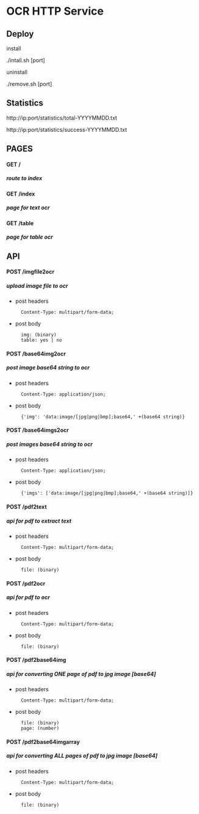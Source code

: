 # OCR HTTP Service

## Deploy

install
 
./intall.sh [port]

uninstall

./remove.sh [port]


## Statistics

http://ip:port/statistics/total-YYYYMMDD.txt

http://ip:port/statistics/success-YYYYMMDD.txt


## PAGES

#### GET /

##### route to index

#### GET /index

##### page for text ocr

#### GET /table

##### page for table ocr

## API

#### POST /imgfile2ocr

##### upload image file to ocr

- post headers

		Content-Type: multipart/form-data;

- post body

		img: (binary)
		table: yes | no


#### POST /base64img2ocr

##### post image base64 string to ocr

- post headers

		Content-Type: application/json;


- post body

		{'img': 'data:image/[jpg|png|bmp];base64,' +(base64 string)}


#### POST /base64imgs2ocr

##### post images base64 string to ocr

- post headers

		Content-Type: application/json;


- post body

		{'imgs': ['data:image/[jpg|png|bmp];base64,' +(base64 string)]}



#### POST /pdf2text

##### api for pdf to extract text

- post headers

		Content-Type: multipart/form-data;

- post body

		file: (binary)


#### POST /pdf2ocr

##### api for pdf to ocr

- post headers

		Content-Type: multipart/form-data;

- post body

		file: (binary)


#### POST /pdf2base64img

##### api for converting ONE page of pdf to jpg image [base64]

- post headers

		Content-Type: multipart/form-data;

- post body

		file: (binary)
		page: (number)


#### POST /pdf2base64imgarray

##### api for converting ALL pages of pdf to jpg image [base64]

- post headers

		Content-Type: multipart/form-data;

- post body

		file: (binary)

















